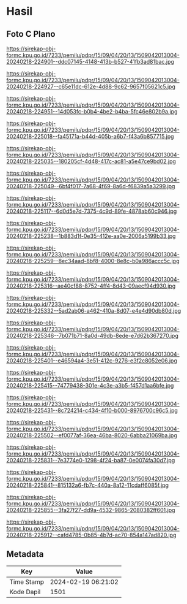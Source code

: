 # Hasil

## Foto C Plano

https://sirekap-obj-formc.kpu.go.id/7233/pemilu/pdpr/15/09/04/20/13/1509042013004-20240218-224901--ddc07145-4148-413b-b527-41fb3ad81bac.jpg

https://sirekap-obj-formc.kpu.go.id/7233/pemilu/pdpr/15/09/04/20/13/1509042013004-20240218-224927--c65e11dc-612e-4d88-9c62-9657f05621c5.jpg

https://sirekap-obj-formc.kpu.go.id/7233/pemilu/pdpr/15/09/04/20/13/1509042013004-20240218-224951--14d053fc-b0b4-4be2-b4ba-5fc46e802b9a.jpg

https://sirekap-obj-formc.kpu.go.id/7233/pemilu/pdpr/15/09/04/20/13/1509042013004-20240218-225018--fa45171a-b44d-405b-a6b7-f43a6b857715.jpg

https://sirekap-obj-formc.kpu.go.id/7233/pemilu/pdpr/15/09/04/20/13/1509042013004-20240218-225035--180205cf-4d48-417c-ac81-a5e47ce9bd02.jpg

https://sirekap-obj-formc.kpu.go.id/7233/pemilu/pdpr/15/09/04/20/13/1509042013004-20240218-225049--6bf4f017-7a68-4f69-8a6d-f6839a5a3299.jpg

https://sirekap-obj-formc.kpu.go.id/7233/pemilu/pdpr/15/09/04/20/13/1509042013004-20240218-225117--6d0d5e7d-7375-4c9d-89fe-4878ab60c946.jpg

https://sirekap-obj-formc.kpu.go.id/7233/pemilu/pdpr/15/09/04/20/13/1509042013004-20240218-225238--1b883d1f-0e35-412e-aa0e-2006a5199b33.jpg

https://sirekap-obj-formc.kpu.go.id/7233/pemilu/pdpr/15/09/04/20/13/1509042013004-20240218-225259--8ec34aad-8bf8-4000-8e8c-b0a986accc5c.jpg

https://sirekap-obj-formc.kpu.go.id/7233/pemilu/pdpr/15/09/04/20/13/1509042013004-20240218-225316--ae40cf88-8752-4ff4-8d43-09aecf94d930.jpg

https://sirekap-obj-formc.kpu.go.id/7233/pemilu/pdpr/15/09/04/20/13/1509042013004-20240218-225332--5ad2ab06-a462-410a-8d07-e4e4d90db80d.jpg

https://sirekap-obj-formc.kpu.go.id/7233/pemilu/pdpr/15/09/04/20/13/1509042013004-20240218-225346--7b071b71-8a0d-49db-8ede-e7d62b367270.jpg

https://sirekap-obj-formc.kpu.go.id/7233/pemilu/pdpr/15/09/04/20/13/1509042013004-20240218-225401--e46594a4-3e51-412c-9276-e3f2c8052e06.jpg

https://sirekap-obj-formc.kpu.go.id/7233/pemilu/pdpr/15/09/04/20/13/1509042013004-20240218-225415--74779438-301e-4c3e-a3b5-f457d1aa6bfe.jpg

https://sirekap-obj-formc.kpu.go.id/7233/pemilu/pdpr/15/09/04/20/13/1509042013004-20240218-225431--8c724214-c434-4f10-b000-8976700c96c5.jpg

https://sirekap-obj-formc.kpu.go.id/7233/pemilu/pdpr/15/09/04/20/13/1509042013004-20240218-225502--ef0077af-36ea-46ba-8020-6abba21069ba.jpg

https://sirekap-obj-formc.kpu.go.id/7233/pemilu/pdpr/15/09/04/20/13/1509042013004-20240218-225831--7e3774e0-1298-4f24-ba87-0e0074fa30d7.jpg

https://sirekap-obj-formc.kpu.go.id/7233/pemilu/pdpr/15/09/04/20/13/1509042013004-20240218-225841--815132a6-fb7c-440a-8a12-11cdaff6085f.jpg

https://sirekap-obj-formc.kpu.go.id/7233/pemilu/pdpr/15/09/04/20/13/1509042013004-20240218-225855--3fa27f27-dd9a-4532-9865-2080382ff601.jpg

https://sirekap-obj-formc.kpu.go.id/7233/pemilu/pdpr/15/09/04/20/13/1509042013004-20240218-225912--cafd4785-0b85-4b7d-ac70-854a147ad820.jpg


## Metadata

| Key        | Value               |
| ---------- | ------------------- |
| Time Stamp | 2024-02-19 06:21:02 |
| Kode Dapil | 1501                |



